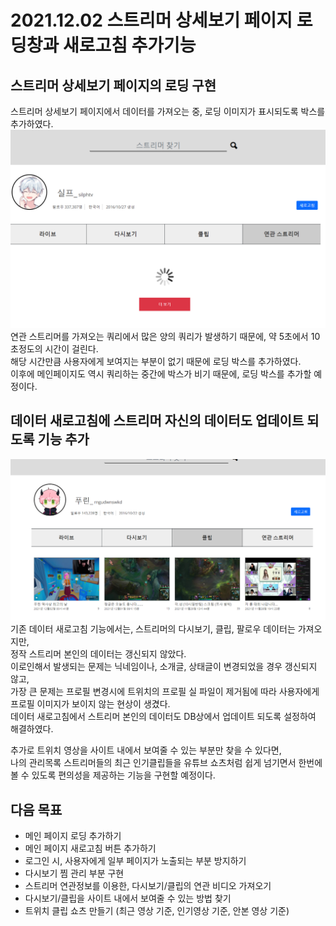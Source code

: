2021.12.02 스트리머 상세보기 페이지 로딩창과 새로고침 추가기능
====================
## 스트리머 상세보기 페이지의 로딩 구현
스트리머 상세보기 페이지에서 데이터를 가져오는 중, 로딩 이미지가 표시되도록 박스를 추가하였다.        
![Alt text](../img/20211202-1.png)       
연관 스트리머를 가져오는 쿼리에서 많은 양의 쿼리가 발생하기 때문에, 약 5초에서 10초정도의 시간이 걸린다.    
해당 시간만큼 사용자에게 보여지는 부분이 없기 때문에 로딩 박스를 추가하였다.     
이후에 메인페이지도 역시 쿼리하는 중간에 박스가 비기 때문에, 로딩 박스를 추가할 예정이다.


## 데이터 새로고침에 스트리머 자신의 데이터도 업데이트 되도록 기능 추가
![Alt text](../img/20211202-2.png)  
기존 데이터 새로고침 기능에서는, 스트리머의 다시보기, 클립, 팔로우 데이터는 가져오지만,     
정작 스트리머 본인의 데이터는 갱신되지 않았다.      
이로인해서 발생되는 문제는 닉네임이나, 소개글, 상태글이 변경되었을 경우 갱신되지 않고,     
가장 큰 문제는 프로필 변경시에 트위치의 프로필 실 파일이 제거됨에 따라 사용자에게 프로필 이미지가 보이지 않는 현상이 생겼다.      
데이터 새로고침에서 스트리머 본인의 데이터도 DB상에서 업데이트 되도록 설정하여 해결하였다.     

추가로 트위치 영상을 사이트 내에서 보여줄 수 있는 부분만 찾을 수 있다면,     
나의 관리목록 스트리머들의 최근 인기클립들을 유튜브 쇼츠처럼 쉽게 넘기면서 한번에 볼 수 있도록 편의성을 제공하는 기능을 구현할 예정이다.

## 다음 목표
* 메인 페이지 로딩 추가하기
* 메인 페이지 새로고침 버튼 추가하기
* 로그인 시, 사용자에게 일부 페이지가 노출되는 부분 방지하기
* 다시보기 찜 관리 부분 구현
* 스트리머 연관정보를 이용한, 다시보기/클립의 연관 비디오 가져오기
* 다시보기/클립을 사이트 내에서 보여줄 수 있는 방법 찾기
* 트위치 클립 쇼츠 만들기 (최근 영상 기준, 인기영상 기준, 안본 영상 기준)
